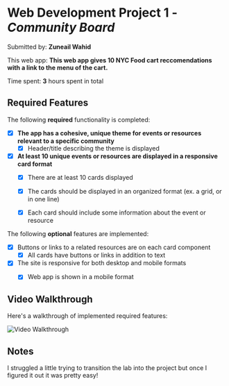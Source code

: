 # Web Development Project 1 - *Community Board*

Submitted by: **Zuneail Wahid**

This web app: **This web app gives 10 NYC Food cart reccomendations with a link to the menu of the cart.**

Time spent: **3** hours spent in total

## Required Features

The following **required** functionality is completed:

- [x] **The app has a cohesive, unique theme for events or resources relevant to a specific community**
  - [x] Header/title describing the theme is displayed
- [x] **At least 10 unique events or resources are displayed in a responsive card format**
  - [x] There are at least 10 cards displayed 
  - [x] The cards should be displayed in an organized format (ex. a grid, or in one line)
  - [x] Each card should include some information about the event or resource


The following **optional** features are implemented:

- [x] Buttons or links to a related resources are on each card component
  - [x] All cards have buttons or links in addition to text
- [x] The site is responsive for both desktop and mobile formats
  - [x] Web app is shown in a mobile format


## Video Walkthrough

Here's a walkthrough of implemented required features:

<img src='https://media1.giphy.com/media/v1.Y2lkPTc5MGI3NjExamJkeHUwdzJkOW9vdzJvcDI4ZHEzMDgydmdseWx4NjR4MWNqandrZCZlcD12MV9pbnRlcm5hbF9naWZfYnlfaWQmY3Q9Zw/knkrsFnsUZWl8PYRHH/giphy.gif' title='Video Walkthrough' width='' alt='Video Walkthrough' />


## Notes

I struggled a little trying to transition the lab into the project but once I figured it out it was pretty easy!

